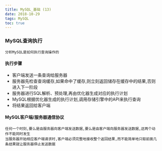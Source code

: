 ```yaml
---
title: MySQL_基础 (13)
date: 2018-10-29
tags: MySQL
toc: true
---
```


### MySQL查询执行
    分析MySQL是如何执行查询操作的

<!-- more -->

#### 执行步骤
- 客户端发送一条查询给服务器
- 服务器先检查查询缓存,如果命中了缓存,则立刻返回储存在缓存中的结果,否则进入下一阶段
- 服务器进行SQL解析、预处理,再由优化器生成对应的执行计划
- MySQL根据优化器生成的执行计划,调用存储引擎中的API来执行查询
- 将结果返回给客户端

#### MySQL客户端/服务器通信协议
    任何一个时刻,要么是由服务器向客户端发送数据,要么是由客户端向服务器发送数据,这两个动作不能同时发生
    当服务器开始相应客户端请求时,客户端必须完整地接收整个返回结果,而不能简单地只取前面几条结果就让服务器停止发送数据

